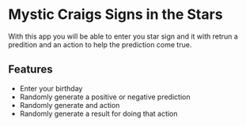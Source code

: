 # Mystic Craigs Signs in the Stars

With this app you will be able to enter you star sign and it with retrun a predition and an action to help the prediction come true.

## Features
 - Enter your birthday
 - Randomly generate a positive or negative prediction
 - Randomly generate and action
 - Randomly generate a result for doing that action 